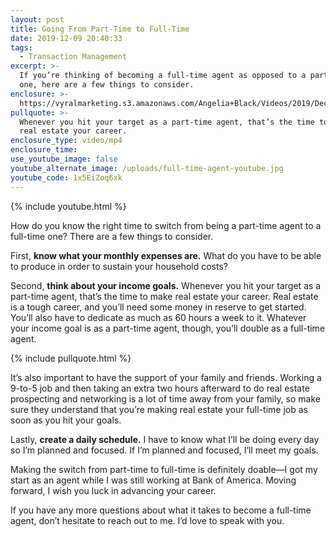 ```yaml
---
layout: post
title: Going From Part-Time to Full-Time
date: 2019-12-09 20:40:33
tags:
  - Transaction Management
excerpt: >-
  If you’re thinking of becoming a full-time agent as opposed to a part-time
  one, here are a few things to consider.
enclosure: >-
  https://vyralmarketing.s3.amazonaws.com/Angelia+Black/Videos/2019/December/Going+From+Part-Time+to+Full-Time.mp4
pullquote: >-
  Whenever you hit your target as a part-time agent, that’s the time to make
  real estate your career.
enclosure_type: video/mp4
enclosure_time:
use_youtube_image: false
youtube_alternate_image: /uploads/full-time-agent-youtube.jpg
youtube_code: 1x5EiZoq6xk
---
```


{% include youtube.html %}

How do you know the right time to switch from being a part-time agent to a full-time one? There are a few things to consider.&nbsp;

First, **know what your monthly expenses are.** What do you have to be able to produce in order to sustain your household costs?

Second, **think about your income goals.** Whenever you hit your target as a part-time agent, that’s the time to make real estate your career. Real estate is a tough career, and you’ll need some money in reserve to get started. You’ll also have to dedicate as much as 60 hours a week to it. Whatever your income goal is as a part-time agent, though, you’ll double as a full-time agent.&nbsp;

{% include pullquote.html %}

It’s also important to have the support of your family and friends. Working a 9-to-5 job and then taking an extra two hours afterward to do real estate prospecting and networking is a lot of time away from your family, so make sure they understand that you’re making real estate your full-time job as soon as you hit your goals.&nbsp;

Lastly, **create a daily schedule.** I have to know what I’ll be doing every day so I’m planned and focused. If I’m planned and focused, I’ll meet my goals.&nbsp;

Making the switch from part-time to full-time is definitely doable—I got my start as an agent while I was still working at Bank of America. Moving forward, I wish you luck in advancing your career.

If you have any more questions about what it takes to become a full-time agent, don’t hesitate to reach out to me. I’d love to speak with you.